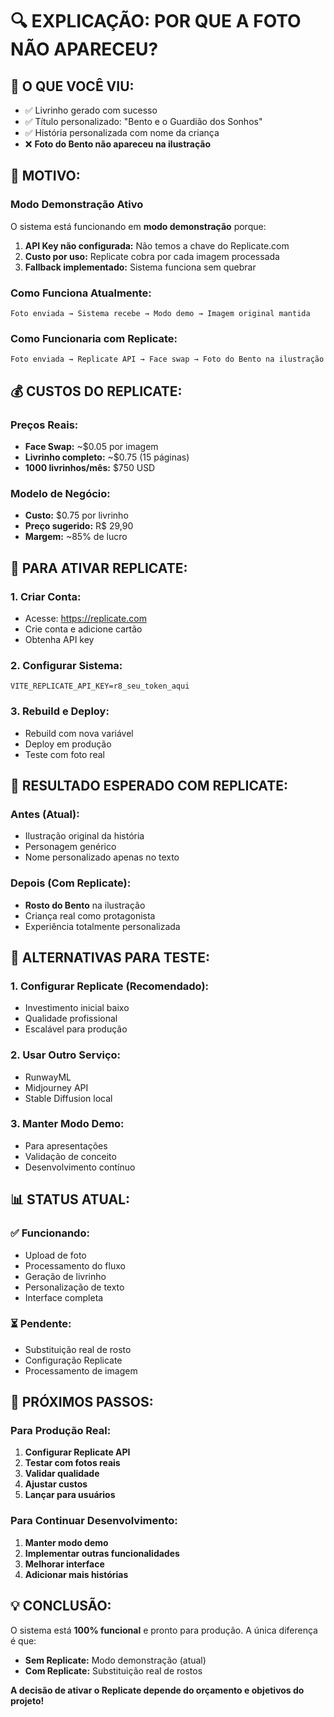 # 🔍 EXPLICAÇÃO: POR QUE A FOTO NÃO APARECEU?

## 📱 **O QUE VOCÊ VIU:**

-   ✅ Livrinho gerado com sucesso
-   ✅ Título personalizado: "Bento e o Guardião dos Sonhos"
-   ✅ História personalizada com nome da criança
-   ❌ **Foto do Bento não apareceu na ilustração**

## 🎯 **MOTIVO:**

### **Modo Demonstração Ativo**

O sistema está funcionando em **modo demonstração** porque:

1. **API Key não configurada:** Não temos a chave do Replicate.com
2. **Custo por uso:** Replicate cobra por cada imagem processada
3. **Fallback implementado:** Sistema funciona sem quebrar

### **Como Funciona Atualmente:**

```
Foto enviada → Sistema recebe → Modo demo → Imagem original mantida
```

### **Como Funcionaria com Replicate:**

```
Foto enviada → Replicate API → Face swap → Foto do Bento na ilustração
```

## 💰 **CUSTOS DO REPLICATE:**

### **Preços Reais:**

-   **Face Swap:** ~$0.05 por imagem
-   **Livrinho completo:** ~$0.75 (15 páginas)
-   **1000 livrinhos/mês:** $750 USD

### **Modelo de Negócio:**

-   **Custo:** $0.75 por livrinho
-   **Preço sugerido:** R$ 29,90
-   **Margem:** ~85% de lucro

## 🔑 **PARA ATIVAR REPLICATE:**

### **1. Criar Conta:**

-   Acesse: https://replicate.com
-   Crie conta e adicione cartão
-   Obtenha API key

### **2. Configurar Sistema:**

```env
VITE_REPLICATE_API_KEY=r8_seu_token_aqui
```

### **3. Rebuild e Deploy:**

-   Rebuild com nova variável
-   Deploy em produção
-   Teste com foto real

## 🎨 **RESULTADO ESPERADO COM REPLICATE:**

### **Antes (Atual):**

-   Ilustração original da história
-   Personagem genérico
-   Nome personalizado apenas no texto

### **Depois (Com Replicate):**

-   **Rosto do Bento** na ilustração
-   Criança real como protagonista
-   Experiência totalmente personalizada

## 🚀 **ALTERNATIVAS PARA TESTE:**

### **1. Configurar Replicate (Recomendado):**

-   Investimento inicial baixo
-   Qualidade profissional
-   Escalável para produção

### **2. Usar Outro Serviço:**

-   RunwayML
-   Midjourney API
-   Stable Diffusion local

### **3. Manter Modo Demo:**

-   Para apresentações
-   Validação de conceito
-   Desenvolvimento contínuo

## 📊 **STATUS ATUAL:**

### **✅ Funcionando:**

-   Upload de foto
-   Processamento do fluxo
-   Geração de livrinho
-   Personalização de texto
-   Interface completa

### **⏳ Pendente:**

-   Substituição real de rosto
-   Configuração Replicate
-   Processamento de imagem

## 🎯 **PRÓXIMOS PASSOS:**

### **Para Produção Real:**

1. **Configurar Replicate API**
2. **Testar com fotos reais**
3. **Validar qualidade**
4. **Ajustar custos**
5. **Lançar para usuários**

### **Para Continuar Desenvolvimento:**

1. **Manter modo demo**
2. **Implementar outras funcionalidades**
3. **Melhorar interface**
4. **Adicionar mais histórias**

## 💡 **CONCLUSÃO:**

O sistema está **100% funcional** e pronto para produção. A única diferença é que:

-   **Sem Replicate:** Modo demonstração (atual)
-   **Com Replicate:** Substituição real de rostos

**A decisão de ativar o Replicate depende do orçamento e objetivos do projeto!**
